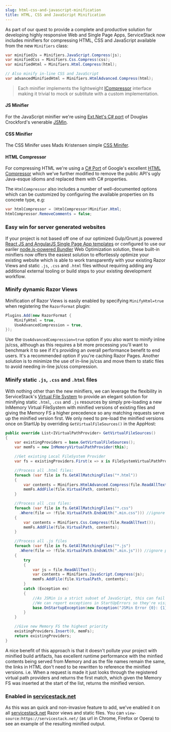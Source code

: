```yaml
---
slug: html-css-and-javascript-minification
title: HTML, CSS and JavaScript Minification
---
```


As part of our quest to provide a complete and productive solution for developing highly responsive Web and Single Page Apps, ServiceStack now includes minifiers for compressing HTML, CSS and JavaScript available from the new `Minifiers` class: 

```csharp
var minifiedJs = Minifiers.JavaScript.Compress(js);
var minifiedCss = Minifiers.Css.Compress(css);
var minifiedHtml = Minifiers.Html.Compress(html);

// Also minify in-line CSS and JavaScript
var advancedMinifiedHtml = Minifiers.HtmlAdvanced.Compress(html);
```

> Each minifier implements the lightweight [ICompressor](https://github.com/ServiceStack/ServiceStack/blob/master/src/ServiceStack.Interfaces/ICompressor.cs) interface making it trivial to mock or subtitute with a custom implementation.

#### JS Minifier
For the JavaScript minifier we're using [Ext.Net's C# port](https://github.com/extnet/Ext.NET.Utilities/blob/master/Ext.Net.Utilities/JavaScript/JSMin.cs) of Douglas Crockford's venerable [JSMin](http://crockford.com/javascript/jsmin). 

#### CSS Minifier
The CSS Minifer uses Mads Kristensen simple [CSS Minifer](http://madskristensen.net/post/efficient-stylesheet-minification-in-c). 

#### HTML Compressor
For compressing HTML we're using a [C# Port](http://blog.magerquark.de/c-port-of-googles-htmlcompressor-library/) of Google's excellent [HTML Compressor](https://code.google.com/p/htmlcompressor/) which we've further modified to remove the public API's ugly Java-esque idioms and replaced them with C# properties.

The `HtmlCompressor` also includes a number of well-documented options which can be customized by configuring the available properties on its concrete type, e.g:

```csharp
var htmlCompressor = (HtmlCompressor)Minifier.Html;
htmlCompressor.RemoveComments = false;
```

### Easy win for server generated websites

If your project is not based off one of our optimized Gulp/Grunt.js powered [React JS and AngularJS Single Page App templates](https://github.com/ServiceStack/ServiceStackVS) or configured to use our eariler [node.js-powered Bundler](https://github.com/ServiceStack/Bundler) Web Optimization solution, these built-in minifiers now offers the easiest solution to effortlessly optimize your existing website which is able to work transparently with your existing Razor Views and static `.js`, `.css` and `.html` files without requiring adding any additional external tooling or build steps to your existing development workflow.

### Minify dynamic Razor Views

Minification of Razor Views is easily enabled by specifying `MinifyHtml=true` when registering the `RazorFormat` plugin:

```csharp
Plugins.Add(new RazorFormat {
    MinifyHtml = true,
    UseAdvancedCompression = true,
});
```

Use the `UseAdvancedCompression=true` option if you also want to minify inline js/css, although as this requires a bit more processing you'll want to benchmark it to see if it's providing an overall performance benefit to end users. It's a recommended option if you're caching Razor Pages. Another solution is to minimize the use of in-line js/css and move them to static files to avoid needing in-line js/css compression.

### Minify static `.js`, `.css` and `.html` files

With nothing other than the new minifiers, we can leverage the flexibility in ServiceStack's [Virtual File System](/virtual-file-system) to provide an elegant solution for minifying static `.html`, `.css` and `.js` resources by simply pre-loading a new InMemory Virtual FileSystem with minified versions of existing files and giving the Memory FS a higher precedence so any matching requests serve up the minified version first. We only need to pre-load the minified versions once on StartUp by overriding `GetVirtualFileSources()` in the AppHost:

```csharp
public override List<IVirtualPathProvider> GetVirtualFileSources()
{
    var existingProviders = base.GetVirtualFileSources();
    var memFs = new InMemoryVirtualPathProvider(this);

    //Get existing Local FileSystem Provider
    var fs = existingProviders.First(x => x is FileSystemVirtualPathProvider);

    //Process all .html files:
    foreach (var file in fs.GetAllMatchingFiles("*.html"))
    {
        var contents = Minifiers.HtmlAdvanced.Compress(file.ReadAllText());
        memFs.AddFile(file.VirtualPath, contents);
    }

    //Process all .css files:
    foreach (var file in fs.GetAllMatchingFiles("*.css")
      .Where(file => !file.VirtualPath.EndsWith(".min.css"))) //ignore pre-minified .css
    {
        var contents = Minifiers.Css.Compress(file.ReadAllText());
        memFs.AddFile(file.VirtualPath, contents);
    }

    //Process all .js files
    foreach (var file in fs.GetAllMatchingFiles("*.js")
      .Where(file => !file.VirtualPath.EndsWith(".min.js"))) //ignore pre-minified .js
    {
        try
        {
            var js = file.ReadAllText();
            var contents = Minifiers.JavaScript.Compress(js);
            memFs.AddFile(file.VirtualPath, contents);
        }
        catch (Exception ex)
        {
            //As JSMin is a strict subset of JavaScript, this can fail on valid JS.
            //We can report exceptions in StartUpErrors so they're visible in ?debug=requestinfo
            base.OnStartupException(new Exception("JSMin Error {0}: {1}".Fmt(file.VirtualPath, ex.Message)));
        }
    }

    //Give new Memory FS the highest priority
    existingProviders.Insert(0, memFs);
    return existingProviders;
}
```

A nice benefit of this approach is that it doesn't pollute your project with minified build artifacts, has excellent runtime performance with the minfied contents being served from Memory and as the file names remain the same, the links in HTML don't need to be rewritten to reference the minified versions. i.e. When a request is made it just looks through the registered virtual path providers and returns the first match, which given the Memory FS was inserted at the start of the list, returns the minified version.

### Enabled in [servicestack.net](https://servicestack.net)

As this was an quick and non-invasive feature to add, we've enabled it on all [servicestack.net](https://servicestack.net) Razor views and static files. You can `view-source:https://servicestack.net/` (as url in Chrome, Firefox or Opera) to see an example of the resulting minified output. 